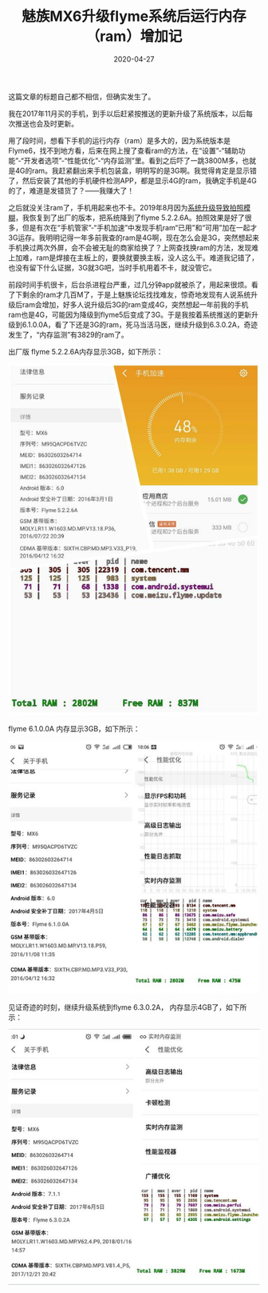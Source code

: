 ﻿---
title: "魅族MX6升级flyme系统后运行内存（ram）增加记"
date: 2020-04-27
categories: 
  - "software_programming"
tags: 
  - "flyme"
---

这篇文章的标题自己都不相信，但确实发生了。

我在2017年11月买的手机，到手以后赶紧按推送的更新升级了系统版本，以后每次推送也会及时更新。

用了段时间，想看下手机的运行内存（ram）是多大的，因为系统版本是Flyme6，找不到地方看，后来在网上搜了查看ram的方法，在“设置”-“辅助功能”-“开发者选项”-“性能优化”-“内存监测”里。看到之后吓了一跳3800M多，也就是4G的ram。我赶紧翻出来手机包装盒，明明写的是3G啊。我觉得肯定是显示错了，然后安装了其他的手机硬件检测APP，都是显示4G的ram，我确定手机是4G的了，难道是发错货了？——我赚大了！

之后就没关注ram了，手机用起来也不卡。2019年8月因为[系统升级导致拍照模糊](http://www.jfsay.com/archives/1569.html)，我恢复到了出厂的版本，把系统降到了flyme 5.2.2.6A。拍照效果是好了很多，但是有次在“手机管家”-“手机加速”中发现手机ram“已用”和“可用”加在一起才3G运存。我明明记得一年多前我查的ram是4G啊，现在怎么会是3G，突然想起来手机换过两次外屏，会不会被无耻的商家给换了？上网查找换ram的方法，发现难上加难，ram是焊接在主板上的，要换就要换主板，没人这么干。难道我记错了，也没有留下什么证据，3G就3G吧，当时手机用着不卡，就没管它。

前段时间手机很卡，后台杀进程台严重，过几分钟app就被杀了，用起来很烦。看了下剩余的ram才几百M了，于是上魅族论坛找找难友，惊奇地发现有人说系统升级后ram会增加，好多人说升级后3G的ram变成4G，突然想起一年前我的手机ram也是4G，可能因为降级到flyme5后变成了3G。于是我按着系统推送的更新升级到6.1.0.0A，看了下还是3G的ram，死马当活马医，继续升级到6.3.0.2A，奇迹发生了，“内存监测”有3829的ram了。

出厂版 flyme 5.2.2.6A内存显示3GB，如下所示：

![](/images/52750671411_d6a1eecf24_c.jpg)

flyme 6.1.0.0A 内存显示3GB，如下所示：

![](/images/52750671406_bb1bf058e8_z.jpg)

见证奇迹的时刻，继续升级系统到flyme 6.3.0.2A， 内存显示4GB了，如下所示：

![](/images/52750671401_215d9254e3_z.jpg)
